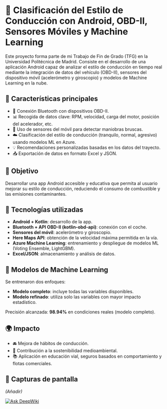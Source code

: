 # 🚗 Clasificación del Estilo de Conducción con Android, OBD-II, Sensores Móviles y Machine Learning

Este proyecto forma parte de mi Trabajo de Fin de Grado (TFG) en la Universidad Politécnica de Madrid. Consiste en el desarrollo de una aplicación Android capaz de analizar el estilo de conducción en tiempo real mediante la integración de datos del vehículo (OBD-II), sensores del dispositivo móvil (acelerómetro y giroscopio) y modelos de Machine Learning en la nube.

## 📱 Características principales

- 🔗 Conexión Bluetooth con dispositivos OBD-II.
- 📊 Recogida de datos clave: RPM, velocidad, carga del motor, posición del acelerador, etc.
- 📱 Uso de sensores del móvil para detectar maniobras bruscas.
- ☁️ Clasificación del estilo de conducción (tranquilo, normal, agresivo) usando modelos ML en Azure.
- 💡 Recomendaciones personalizadas basadas en los datos del trayecto.
- 📤 Exportación de datos en formato Excel y JSON.

## 🎯 Objetivo

Desarrollar una app Android accesible y educativa que permita al usuario mejorar su estilo de conducción, reduciendo el consumo de combustible y las emisiones contaminantes.

## 🧪 Tecnologías utilizadas

- **Android + Kotlin**: desarrollo de la app.
- **Bluetooth + API OBD-II (kotlin-obd-api)**: conexión con el coche.
- **Sensores del móvil**: acelerómetro y giroscopio.
- **Here Maps API**: obtención de la velocidad máxima permitida en la vía.
- **Azure Machine Learning**: entrenamiento y despliegue de modelos ML (Voting Ensemble, LightGBM).
- **Excel/JSON**: almacenamiento y análisis de datos.

## 🧠 Modelos de Machine Learning

Se entrenaron dos enfoques:
- **Modelo completo**: incluye todas las variables disponibles.
- **Modelo refinado**: utiliza solo las variables con mayor impacto estadístico.

Precisión alcanzada: **98.94%** en condiciones reales (modelo completo).

## 🌍 Impacto

- 🚘 Mejora de hábitos de conducción.
- 🌱 Contribución a la sostenibilidad medioambiental.
- 📚 Aplicación en educación vial, seguros basados en comportamiento y flotas comerciales.

## 📸 Capturas de pantalla

*(Añadir)*

[![Ask DeepWiki](https://deepwiki.com/badge.svg)](https://deepwiki.com/Yushetf33/OBD2Cloud)
